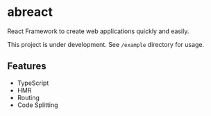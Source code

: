 # abreact
React Framework to create web applications quickly and easily.

This project is under development. See `/example` directory for usage.

## Features
- TypeScript
- HMR
- Routing
- Code Splitting
